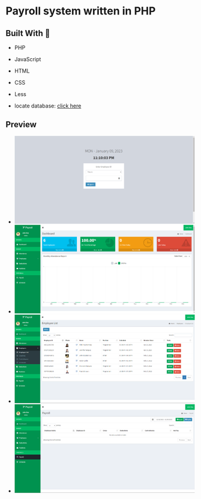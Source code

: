 # Payroll system written in PHP

## Built With :wrench:
* PHP
* JavaScript
* HTML
* CSS
* Less

* locate database: [click here](db/apsystem.sql)

## Preview
* ![img1](preview/employee-time-in.png)
* ![img2](preview/dashboard.png)
* ![img3](preview/employee-list.png)
* ![img4](preview/payroll.png)


